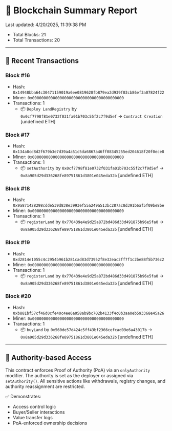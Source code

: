# 📘 Blockchain Summary Report
Last updated: 4/20/2025, 11:39:38 PM

- Total Blocks: 21
- Total Transactions: 20

---
## 🔗 Recent Transactions

### Block #16
- Hash: `0x14948bba64c30471159019a6ee0819628fb879ea2d939f03cb86ef3a07824f22`
- Miner: `0x0000000000000000000000000000000000000000`
- Transactions: 1
  - 📦 `Deploy LandRegistry` by `0x0cf7798f81e0732f031fa01b703c55f2c7f9d5ef` → `Contract Creation` [undefined ETH]

### Block #17
- Hash: `0x134a8cd8d2f679b3e7d39a4a51c5da6867a46ff08345255ed204618f20f0ece8`
- Miner: `0x0000000000000000000000000000000000000000`
- Transactions: 1
  - 📦 `setAuthority` by `0x0cf7798f81e0732f031fa01b703c55f2c7f9d5ef` → `0x8a905d29d336268fe89751861d3801e045eda32b` [undefined ETH]

### Block #18
- Hash: `0x9a871428298cdde539d838e3993ef55a249a513bc287ac8d391b6af5f09be8be`
- Miner: `0x0000000000000000000000000000000000000000`
- Transactions: 1
  - 📦 `registerLand` by `0x770439e4e9d25a872bd486d33d491875b96e5fa0` → `0x8a905d29d336268fe89751861d3801e045eda32b` [undefined ETH]

### Block #19
- Hash: `0xd2814e1055c4c2954b961b281cad83d73952f8e32eac2ff7f1c2be88f5b736c2`
- Miner: `0x0000000000000000000000000000000000000000`
- Transactions: 1
  - 📦 `registerLand` by `0x770439e4e9d25a872bd486d33d491875b96e5fa0` → `0x8a905d29d336268fe89751861d3801e045eda32b` [undefined ETH]

### Block #20
- Hash: `0xb881bf57cf46d0cfe40c4ee6a058ab9bc702b4133f4c0b3aa0eb593368e45a26`
- Miner: `0x0000000000000000000000000000000000000000`
- Transactions: 1
  - 📦 `buyLand` by `0x560de57d424c5ff43bf2366cefcad09e6a43017b` → `0x8a905d29d336268fe89751861d3801e045eda32b` [undefined ETH]

---
## 🔐 Authority-based Access
This contract enforces Proof of Authority (PoA) via an `onlyAuthority` modifier. The authority is set as the deployer or assigned via `setAuthority()`. All sensitive actions like withdrawals, registry changes, and authority reassignment are restricted.

✅ Demonstrates:
- Access control logic
- Buyer/Seller interactions
- Value transfer logs
- PoA-enforced ownership decisions